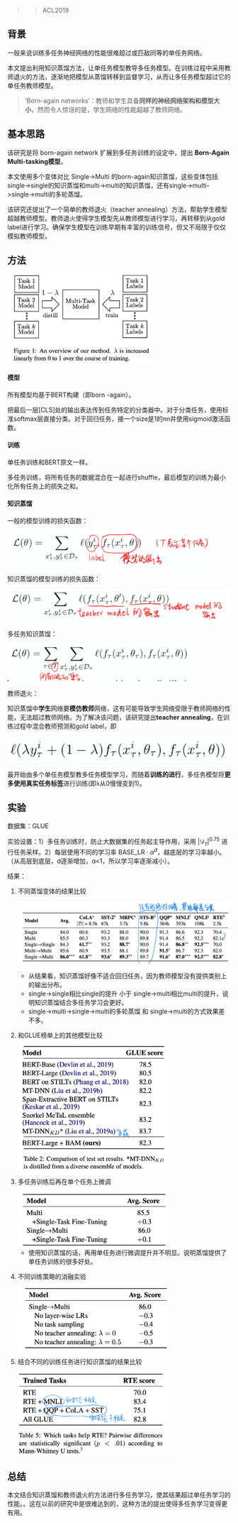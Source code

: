> > ACL2019

## 背景

一般来说训练多任务神经网络的性能很难超过或匹敌同等的单任务网络。

本文提出利用知识蒸馏方法，让单任务模型教导多任务模型。在训练过程中采用教师退火的方法，逐渐地把模型从蒸馏转移到监督学习，从而让多任务模型超过它的单任务教师模型。

> ’Born-again networks‘：教师和学生具备**同样的神经网络架构和模型大小**，然而令人惊讶的是，学生网络的性能超越了教师网络。



## 基本思路

该研究是将 born-again network 扩展到多任务训练的设定中，提出 **Born-Again Multi-tasking模型**。

本文使用多个变体对比 Single->Multi 的born-again知识蒸馏，这些变体包括single->single的知识蒸馏和multi->multi的知识蒸馏，还有single->multi->single->multi的多轮蒸馏。

该研究还提出了一个简单的教师退火（teacher annealing）方法，帮助学生模型超越教师模型。教师退火使得学生模型先从教师模型进行学习，再转移到从gold label进行学习。确保学生模型在训练早期有丰富的训练信号，但又不局限于仅仅模拟教师模型。



## 方法

<img src="../../images/image-20200216210813723.png" alt="image-20200216210813723" style="zoom:33%;" />

#### 模型

所有模型均基于BERT构建（即born -again）。

把最后一层[CLS]处的输出表达传到任务特定的分类器中。对于分类任务，使用标准softmax层直接分类。对于回归任务，接一个size是1的nn并使用sigmoid激活函数。

#### 训练

单任务训练和BERT原文一样。

多任务训练，将所有任务的数据混合在一起进行shuffle，最后模型的训练为最小化所有任务上的损失之和。

#### 知识蒸馏

一般的模型训练的损失函数：

<img src="../../images/image-20200216211520006.png" alt="image-20200216211520006" style="zoom:50%;" />

知识蒸馏的模型训练的损失函数：

<img src="../../images/image-20200216211618845.png" alt="image-20200216211618845" style="zoom:50%;" />

多任务知识蒸馏：

<img src="../../images/image-20200216211743857.png" alt="image-20200216211743857" style="zoom:50%;" />

教师退火：

知识蒸馏中**学生**网络要**模仿教师**网络，这有可能导致学生网络受限于教师网络的性能，无法超过教师网络。为了解决该问题，该研究提出**teacher annealing**，在训练过程中混合教师预测和gold label，即

![image-20200216211836702](../../images/image-20200216211836702.png)

最开始由多个单任务模型教多任务模型学习，而随着**训练的进行**，多任务模型将**更多使用真实任务标签**进行训练(即`λ`从0慢慢变到1)。



## 实验

数据集：GLUE

实验设置：1）多任务训练时，防止大数据集的任务起主导作用，采用 $\left|\mathcal{D}_{\tau}\right|^{0.75}$ 进行任务采样。2）每层使用不同的学习率 $\mathrm{BASE\_LR} \cdot \alpha^{d}$，越底层的学习率越小。（从高层到底层，d逐渐增加，α<1，所以学习率逐渐减小）。

结果：

1. 不同蒸馏变体的结果比较

   ![image-20200216215449970](../../images/image-20200216215449970.png)

   - 从结果看，知识蒸馏好像不适合回归任务，因为教师模型没有提供类别上的输出分布。
   - single->single相比single的提升  小于 single->multi相比multi的提升，说明知识蒸馏结合多任务学习会更好。
   - single->multi->single->multi的多轮蒸馏 和 single->multi的方式效果差不多。

2. 和GLUE榜单上的其他模型比较

   <img src="../../images/image-20200216215758082.png" alt="image-20200216215758082" style="zoom:33%;" />

3. 多任务训练后再在单个任务上微调

   <img src="../../images/image-20200216213924038.png" alt="image-20200216213924038" style="zoom:33%;" />

   - 使用知识蒸馏的话，再用单任务进行微调提升并不明显。说明蒸馏提供了单任务训练的很多好处。

4. 不同训练策略的消融实验

   <img src="../../images/image-20200216213901657.png" alt="image-20200216213901657" style="zoom:33%;" />

   

5. 结合不同的训练任务进行知识蒸馏的结果比较

   <img src="../../images/image-20200216215857779.png" alt="image-20200216215857779" style="zoom:33%;" />



## 总结

本文结合知识蒸馏和教师退火的方法进行多任务学习，使其结果超过单任务学习的性能。。这在以前的研究中是很难达到的，这种方法的提出使得多任务学习变得更有用。



